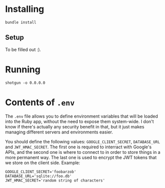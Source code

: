 # Installing

    bundle install

## Setup

To be filled out :).

# Running

    shotgun -o 0.0.0.0

# Contents of `.env`

The `.env` file allows you to define environment variables that will be loaded
into the Ruby app, without the need to expose them system-wide. I don't know if
there's actually any security benefit in that, but it just makes managing
different servers and environments easier.

You should define the following values: `GOOGLE_CLIENT_SECRET`, `DATABASE_URL`
and `JWT_HMAC_SECRET`. The first one is required to interract with Google's
APIs, and the second one is where to connect to in order to store things in a
more permanent way. The last one is used to encrypt the JWT tokens that we
store on the client side. Example:

    GOOGLE_CLIENT_SECRET='foobarzob'
    DATABASE_URL='sqlite://foo.db'
    JWT_HMAC_SECRET='random string of characters'
